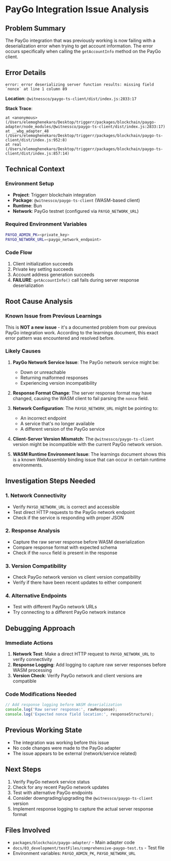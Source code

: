 # PayGo Integration Issue Analysis

## Problem Summary
The PayGo integration that was previously working is now failing with a deserialization error when trying to get account information. The error occurs specifically when calling the `getAccountInfo` method on the PayGo client.

## Error Details
```
error: error deserializing server function results: missing field `nonce` at line 1 column 89
```

**Location**: `@witnessco/paygo-ts-client/dist/index.js:2833:17`

**Stack Trace**:
```
at <anonymous> (/Users/elemoghenekaro/Desktop/triggerr/packages/blockchain/paygo-adapter/node_modules/@witnessco/paygo-ts-client/dist/index.js:2833:17)
at __wbg_adapter_48 (/Users/elemoghenekaro/Desktop/triggerr/packages/blockchain/paygo-ts-client/dist/index.js:952:8)
at real (/Users/elemoghenekaro/Desktop/triggerr/packages/blockchain/paygo-ts-client/dist/index.js:857:14)
```

## Technical Context

### Environment Setup
- **Project**: Triggerr blockchain integration
- **Package**: `@witnessco/paygo-ts-client` (WASM-based client)
- **Runtime**: Bun
- **Network**: PayGo testnet (configured via `PAYGO_NETWORK_URL`)

### Required Environment Variables
```bash
PAYGO_ADMIN_PK=<private_key>
PAYGO_NETWORK_URL=<paygo_network_endpoint>
```

### Code Flow
1. Client initialization succeeds
2. Private key setting succeeds
3. Account address generation succeeds
4. **FAILURE**: `getAccountInfo()` call fails during server response deserialization

## Root Cause Analysis

### Known Issue from Previous Learnings
This is **NOT a new issue** - it's a documented problem from our previous PayGo integration work. According to the learnings document, this exact error pattern was encountered and resolved before.

### Likely Causes
1. **PayGo Network Service Issue**: The PayGo network service might be:
   - Down or unreachable
   - Returning malformed responses
   - Experiencing version incompatibility

2. **Response Format Change**: The server response format may have changed, causing the WASM client to fail parsing the `nonce` field.

3. **Network Configuration**: The `PAYGO_NETWORK_URL` might be pointing to:
   - An incorrect endpoint
   - A service that's no longer available
   - A different version of the PayGo service

4. **Client-Server Version Mismatch**: The `@witnessco/paygo-ts-client` version might be incompatible with the current PayGo network version.

5. **WASM Runtime Environment Issue**: The learnings document shows this is a known WebAssembly binding issue that can occur in certain runtime environments.

## Investigation Steps Needed

### 1. Network Connectivity
- Verify `PAYGO_NETWORK_URL` is correct and accessible
- Test direct HTTP requests to the PayGo network endpoint
- Check if the service is responding with proper JSON

### 2. Response Analysis
- Capture the raw server response before WASM deserialization
- Compare response format with expected schema
- Check if the `nonce` field is present in the response

### 3. Version Compatibility
- Check PayGo network version vs client version compatibility
- Verify if there have been recent updates to either component

### 4. Alternative Endpoints
- Test with different PayGo network URLs
- Try connecting to a different PayGo network instance

## Debugging Approach

### Immediate Actions
1. **Network Test**: Make a direct HTTP request to `PAYGO_NETWORK_URL` to verify connectivity
2. **Response Logging**: Add logging to capture raw server responses before WASM processing
3. **Version Check**: Verify PayGo network and client versions are compatible

### Code Modifications Needed
```typescript
// Add response logging before WASM deserialization
console.log('Raw server response:', rawResponse);
console.log('Expected nonce field location:', responseStructure);
```

## Previous Working State
- The integration was working before this issue
- No code changes were made to the PayGo adapter
- The issue appears to be external (network/service related)

## Next Steps
1. Verify PayGo network service status
2. Check for any recent PayGo network updates
3. Test with alternative PayGo endpoints
4. Consider downgrading/upgrading the `@witnessco/paygo-ts-client` version
5. Implement response logging to capture the actual server response format

## Files Involved
- `packages/blockchain/paygo-adapter/` - Main adapter code
- `docs/03_development/testFiles/comprehensive-paygo-test.ts` - Test file
- Environment variables: `PAYGO_ADMIN_PK`, `PAYGO_NETWORK_URL` 
